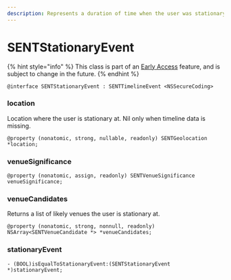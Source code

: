 ```yaml
---
description: Represents a duration of time when the user was stationary.
---
```


# SENTStationaryEvent

{% hint style="info" %}
This class is part of an [Early Access](../../../../appendix/feature-production-readiness.md) feature, and is subject to change in the future.
{% endhint %}

```
@interface SENTStationaryEvent : SENTTimelineEvent <NSSecureCoding>
```

### location

Location where the user is stationary at. Nil only when timeline data is missing.

```
@property (nonatomic, strong, nullable, readonly) SENTGeolocation *location;
```



### venueSignificance

```
@property (nonatomic, assign, readonly) SENTVenueSignificance venueSignificance;
```



### venueCandidates

Returns a list of likely venues the user is stationary at.

```
@property (nonatomic, strong, nonnull, readonly) NSArray<SENTVenueCandidate *> *venueCandidates;
```

###

### stationaryEvent

```
- (BOOL)isEqualToStationaryEvent:(SENTStationaryEvent *)stationaryEvent;
```

